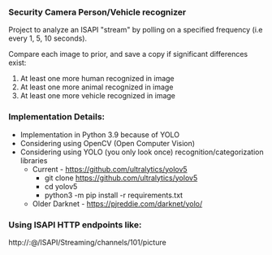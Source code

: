 ### Security Camera Person/Vehicle recognizer ###

Project to analyze an ISAPI "stream" by polling on a specified frequency (i.e every 1, 5, 10 seconds).

Compare each image to prior, and save a copy if significant differences exist:
1) At least one more human recognized in image
2) At least one more animal recognized in image
3) At least one more vehicle recognized in image

### Implementation Details:
- Implementation in Python 3.9 because of YOLO
- Considering using OpenCV (Open Computer Vision)
- Considering using YOLO (you only look once) recognition/categorization libraries
  - Current - https://github.com/ultralytics/yolov5
    - git clone https://github.com/ultralytics/yolov5
    - cd yolov5
    - python3 -m pip install -r requirements.txt
  - Older Darknet - https://pjreddie.com/darknet/yolo/

### Using ISAPI HTTP endpoints like:
http://<username>:<password>@<ip-address>/ISAPI/Streaming/channels/101/picture